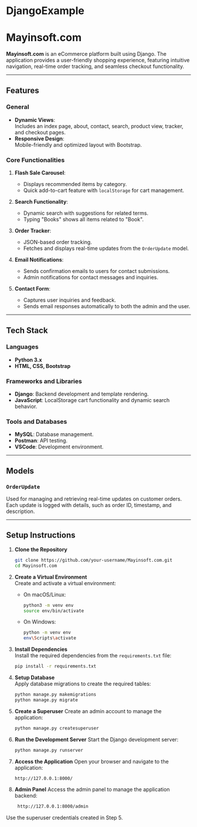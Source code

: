 # DjangoExample

# Mayinsoft.com

**Mayinsoft.com** is an eCommerce platform built using Django. The application provides a user-friendly shopping experience, featuring intuitive navigation, real-time order tracking, and seamless checkout functionality.

---

## Features

### General
- **Dynamic Views**:  
  Includes an index page, about, contact, search, product view, tracker, and checkout pages.
- **Responsive Design**:  
  Mobile-friendly and optimized layout with Bootstrap.

### Core Functionalities
1. **Flash Sale Carousel**:  
   - Displays recommended items by category.  
   - Quick add-to-cart feature with `localStorage` for cart management.  

2. **Search Functionality**:  
   - Dynamic search with suggestions for related terms.  
   - Typing "Books" shows all items related to "Book".

3. **Order Tracker**:  
   - JSON-based order tracking.  
   - Fetches and displays real-time updates from the `OrderUpdate` model.  

4. **Email Notifications**:  
   - Sends confirmation emails to users for contact submissions.  
   - Admin notifications for contact messages and inquiries.  

5. **Contact Form**:  
   - Captures user inquiries and feedback.  
   - Sends email responses automatically to both the admin and the user.

---

## Tech Stack

### Languages
- **Python 3.x**  
- **HTML, CSS, Bootstrap**

### Frameworks and Libraries
- **Django**: Backend development and template rendering.  
- **JavaScript**: LocalStorage cart functionality and dynamic search behavior.  

### Tools and Databases
- **MySQL**: Database management.  
- **Postman**: API testing.  
- **VSCode**: Development environment.

---

## Models

### `OrderUpdate`
Used for managing and retrieving real-time updates on customer orders. Each update is logged with details, such as order ID, timestamp, and description.

---

## Setup Instructions

1. **Clone the Repository**  
   ```bash
   git clone https://github.com/your-username/Mayinsoft.com.git
   cd Mayinsoft.com

2. **Create a Virtual Environment**  
   Create and activate a virtual environment:  

   - On macOS/Linux:  
     ```bash
     python3 -m venv env
     source env/bin/activate
     ```

   - On Windows:  
     ```bash
     python -m venv env
     env\Scripts\activate
     ```
3. **Install Dependencies**  
   Install the required dependencies from the `requirements.txt` file:
   ```bash
   pip install -r requirements.txt
4. **Setup Database**  
   Apply database migrations to create the required tables:
   ```bash
   python manage.py makemigrations
   python manage.py migrate
5. **Create a Superuser**
   Create an admin account to manage the application:
   ```bash
   python manage.py createsuperuser

6. **Run the Development Server**
   Start the Django development server:
   ```bash
   python manage.py runserver
7. **Access the Application**
   Open your browser and navigate to the application:
   ```bash
   http://127.0.0.1:8000/
8. **Admin Panel**
   Access the admin panel to manage the application backend:
   ```bash
    http://127.0.0.1:8000/admin
  Use the superuser credentials created in Step 5.  
